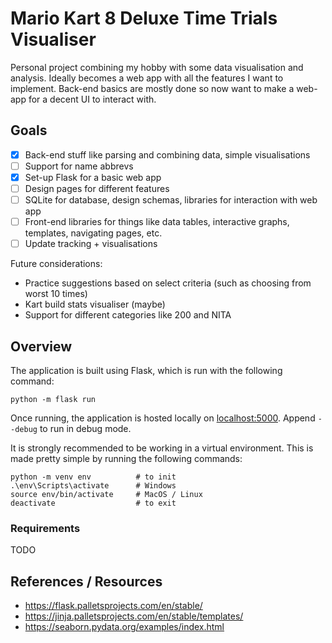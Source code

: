 # Mario Kart 8 Deluxe Time Trials Visualiser

Personal project combining my hobby with some data visualisation and analysis. 
Ideally becomes a web app with all the features I want to implement. 
Back-end basics are mostly done so now want to make a web-app for a decent UI to interact with.

## Goals
- [x] Back-end stuff like parsing and combining data, simple visualisations
- [ ] Support for name abbrevs
- [x] Set-up Flask for a basic web app
- [ ] Design pages for different features
- [ ] SQLite for database, design schemas, libraries for interaction with web app
- [ ] Front-end libraries for things like data tables, interactive graphs, templates, navigating pages, etc.
- [ ] Update tracking + visualisations

Future considerations:
- Practice suggestions based on select criteria (such as choosing from worst 10 times)
- Kart build stats visualiser (maybe)
- Support for different categories like 200 and NITA

## Overview
The application is built using Flask, which is run with the following command:
```
python -m flask run
```
Once running, the application is hosted locally on [localhost:5000](http://127.0.0.1:5000/).
Append `--debug` to run in debug mode.

It is strongly recommended to be working in a virtual environment. This is made pretty simple by running the following commands:
```
python -m venv env          # to init
.\env\Scripts\activate      # Windows
source env/bin/activate     # MacOS / Linux
deactivate                  # to exit
```

### Requirements
TODO

## References / Resources
- https://flask.palletsprojects.com/en/stable/
- https://jinja.palletsprojects.com/en/stable/templates/
- https://seaborn.pydata.org/examples/index.html